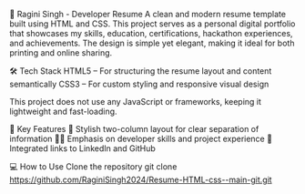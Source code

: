 💼 Ragini Singh - Developer Resume
A clean and modern resume template built using HTML and CSS. This project serves as a personal digital portfolio that showcases my skills, education, certifications, hackathon experiences, and achievements. The design is simple yet elegant, making it ideal for both printing and online sharing.

🛠️ Tech Stack
HTML5 – For structuring the resume layout and content semantically
CSS3 – For custom styling and responsive visual design

This project does not use any JavaScript or frameworks, keeping it lightweight and fast-loading.

📌 Key Features
🎨 Stylish two-column layout for clear separation of information
👩‍💻 Emphasis on developer skills and project experience
🔗 Integrated links to LinkedIn and GitHub


💻 How to Use
Clone the repository
git clone https://github.com/RaginiSingh2024/Resume-HTML-css--main-git.git

